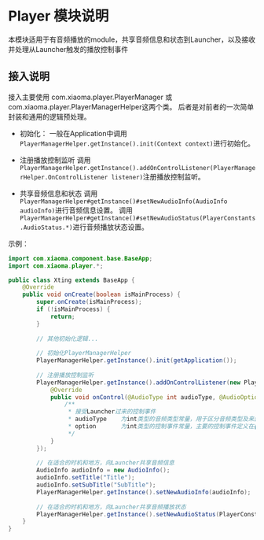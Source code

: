 # Player 模块说明

本模块适用于有音频播放的module，共享音频信息和状态到Launcher，以及接收并处理从Launcher触发的播放控制事件

## 接入说明
接入主要使用 com.xiaoma.player.PlayerManager 或 com.xiaoma.player.PlayerManagerHelper这两个类。
后者是对前者的一次简单封装和通用的逻辑预处理。

- 初始化：
    一般在Application中调用`PlayerManagerHelper.getInstance().init(Context context)`进行初始化。

- 注册播放控制监听
    调用`PlayerManagerHelper.getInstance().addOnControlListener(PlayerManagerHelper.OnControlListener listener)`注册播放控制监听。

- 共享音频信息和状态
    调用`PlayerManagerHelper#getInstance()#setNewAudioInfo(AudioInfo audioInfo)`进行音频信息设置。
    调用`PlayerManagerHelper#getInstance()#setNewAudioStatus(PlayerConstants.AudioStatus.*)`进行音频播放状态设置。

示例：

```java
import com.xiaoma.component.base.BaseApp;
import com.xiaoma.player.*;

public class Xting extends BaseApp {
    @Override
    public void onCreate(boolean isMainProcess) {
        super.onCreate(isMainProcess);
        if (!isMainProcess) {
            return;
        }
        
        // 其他初始化逻辑...      
       
        // 初始化PlayerManagerHelper
        PlayerManagerHelper.getInstance().init(getApplication());
        
        // 注册播放控制监听
        PlayerManagerHelper.getInstance().addOnControlListener(new PlayerManagerHelper.OnControlListener() {
            @Override
            public void onControl(@AudioType int audioType, @AudioOption int option) {
                /**
                 * 接受Launcher过来的控制事件
                 * audioType    为int类型的音频类型常量，用于区分音频类型及来源，有新接入的来源需要在{@link PlayerConstants.AudioTypes}中手动添加
                 * option       为int类型的控制事件常量，主要的控制事件定义在{@link PlayerConstants.Options}中
                 */
            }
        });
        
        // 在适合的时机和地方，向Launcher共享音频信息
        AudioInfo audioInfo = new AudioInfo();
        audioInfo.setTitle("Title");
        audioInfo.setSubTitle("SubTitle");
        PlayerManagerHelper.getInstance().setNewAudioInfo(audioInfo);
        
        // 在适合的时机和地方，向Launcher共享音频播放状态
        PlayerManagerHelper.getInstance().setNewAudioStatus(PlayerConstants.AudioStatus.PLAYING);
    }
}
```

